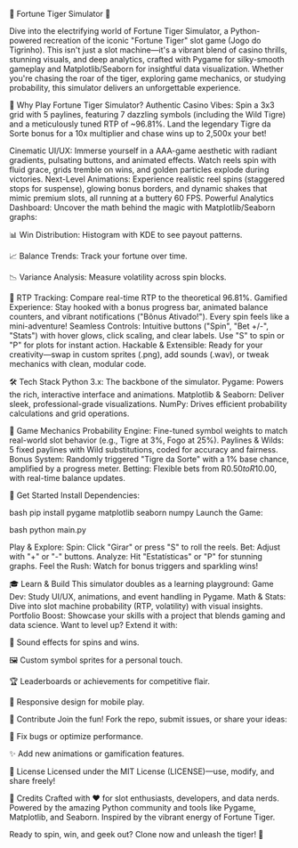 🎰 Fortune Tiger Simulator 🐯

Dive into the electrifying world of Fortune Tiger Simulator, a Python-powered recreation of the iconic "Fortune Tiger" slot game (Jogo do Tigrinho). This isn't just a slot machine—it's a vibrant blend of casino thrills, stunning visuals, and deep analytics, crafted with Pygame for silky-smooth gameplay and Matplotlib/Seaborn for insightful data visualization. Whether you're chasing the roar of the tiger, exploring game mechanics, or studying probability, this simulator delivers an unforgettable experience.

🌟 Why Play Fortune Tiger Simulator?
Authentic Casino Vibes: Spin a 3x3 grid with 5 paylines, featuring 7 dazzling symbols (including the Wild Tigre) and a meticulously tuned RTP of ~96.81%. Land the legendary Tigre da Sorte bonus for a 10x multiplier and chase wins up to 2,500x your bet!

Cinematic UI/UX: Immerse yourself in a AAA-game aesthetic with radiant gradients, pulsating buttons, and animated effects. Watch reels spin with fluid grace, grids tremble on wins, and golden particles explode during victories.
Next-Level Animations: Experience realistic reel spins (staggered stops for suspense), glowing bonus borders, and dynamic shakes that mimic premium slots, all running at a buttery 60 FPS.
Powerful Analytics Dashboard: Uncover the math behind the magic with Matplotlib/Seaborn graphs:

📊 Win Distribution: Histogram with KDE to see payout patterns.

📈 Balance Trends: Track your fortune over time.

📉 Variance Analysis: Measure volatility across spin blocks.

🎯 RTP Tracking: Compare real-time RTP to the theoretical 96.81%.
Gamified Experience: Stay hooked with a bonus progress bar, animated balance counters, and vibrant notifications ("Bônus Ativado!"). Every spin feels like a mini-adventure!
Seamless Controls: Intuitive buttons ("Spin", "Bet +/-", "Stats") with hover glows, click scaling, and clear labels. Use "S" to spin or "P" for plots for instant action.
Hackable & Extensible: Ready for your creativity—swap in custom sprites (.png), add sounds (.wav), or tweak mechanics with clean, modular code.

🛠️ Tech Stack
Python 3.x: The backbone of the simulator.
Pygame: Powers the rich, interactive interface and animations.
Matplotlib & Seaborn: Deliver sleek, professional-grade visualizations.
NumPy: Drives efficient probability calculations and grid operations.

🔧 Game Mechanics
Probability Engine: Fine-tuned symbol weights to match real-world slot behavior (e.g., Tigre at 3%, Fogo at 25%).
Paylines & Wilds: 5 fixed paylines with Wild substitutions, coded for accuracy and fairness.
Bonus System: Randomly triggered "Tigre da Sorte" with a 1% base chance, amplified by a progress meter.
Betting: Flexible bets from R$0.50 to R$10.00, with real-time balance updates.

🚀 Get Started
Install Dependencies:

bash
pip install pygame matplotlib seaborn numpy
Launch the Game:

bash
python main.py

Play & Explore:
Spin: Click "Girar" or press "S" to roll the reels.
Bet: Adjust with "+" or "-" buttons.
Analyze: Hit "Estatísticas" or "P" for stunning graphs.
Feel the Rush: Watch for bonus triggers and sparkling wins!

🎓 Learn & Build
This simulator doubles as a learning playground:
Game Dev: Study UI/UX, animations, and event handling in Pygame.
Math & Stats: Dive into slot machine probability (RTP, volatility) with visual insights.
Portfolio Boost: Showcase your skills with a project that blends gaming and data science.
Want to level up? Extend it with:

🎵 Sound effects for spins and wins.

🖼️ Custom symbol sprites for a personal touch.

🏆 Leaderboards or achievements for competitive flair.

📱 Responsive design for mobile play.

🤝 Contribute
Join the fun! Fork the repo, submit issues, or share your ideas:

🐛 Fix bugs or optimize performance.

✨ Add new animations or gamification features.

📜 License
Licensed under the MIT License (LICENSE)—use, modify, and share freely!

🙌 Credits
Crafted with ❤️ for slot enthusiasts, developers, and data nerds. Powered by the amazing Python community and tools like Pygame, Matplotlib, and Seaborn. Inspired by the vibrant energy of Fortune Tiger.

Ready to spin, win, and geek out? Clone now and unleash the tiger! 🐯
